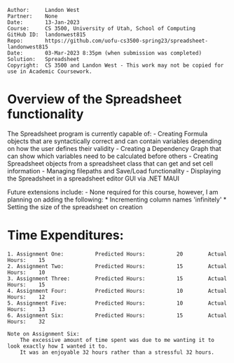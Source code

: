 ```
Author:     Landon West
Partner:    None
Date:       13-Jan-2023
Course:     CS 3500, University of Utah, School of Computing
GitHub ID:  landonwest815
Repo:       https://github.com/uofu-cs3500-spring23/spreadsheet-landonwest815
Date:       03-Mar-2023 8:35pm (when submission was completed) 
Solution:   Spreadsheet
Copyright:  CS 3500 and Landon West - This work may not be copied for use in Academic Coursework.
```

# Overview of the Spreadsheet functionality 

The Spreadsheet program is currently capable of:
    - Creating Formula objects that are syntactically correct and can contain variables depending on how the user defines their validity
    - Creating a Dependency Graph that can show which variables need to be calculated before others
    - Creating Spreadsheet objects from a spreadsheet class that can get and set cell information
    - Managing filepaths and Save/Load functionality
    - Displaying the Spreadsheet in a spreadsheet editor GUI via .NET MAUI
    
Future extensions include:
    - None required for this course, however, I am planning on adding the following:
        * Incrementing column names 'infinitely'
        * Setting the size of the spreadsheet on creation

# Time Expenditures:

    1. Assignment One:          Predicted Hours:          20        Actual Hours:    15
    2. Assignment Two:          Predicted Hours:          15        Actual Hours:    10
    3. Assignment Three:        Predicted Hours:          15        Actual Hours:    15
    4. Assignment Four:         Predicted Hours:          10        Actual Hours:    12    
    5. Assignment Five:         Predicted Hours:          10        Actual Hours:    13
    6. Assignment Six:          Predicted Hours:          15        Actual Hours:    32

    Note on Assignment Six: 
        The excessive amount of time spent was due to me wanting it to look exactly how I wanted it to.
        It was an enjoyable 32 hours rather than a stressful 32 hours.